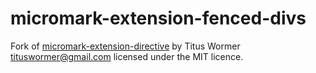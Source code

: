 # micromark-extension-fenced-divs

Fork of [micromark-extension-directive](https://github.com/micromark/micromark-extension-directive) by Titus Wormer <tituswormer@gmail.com> licensed under the MIT licence.
